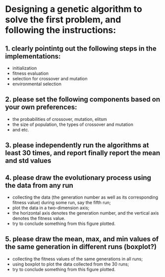 # Designing a genetic algorithm to solve the first problem, and following the instructions:

## 1. clearly pointintg out the following steps in the implementations:
- initialization
- fitness evaluation
- selection for crossover and mutation
- environmental selection


## 2. please set the following components based on your own preferences:

- the probabilities of crossover, mutation, elitsm
- the size of population, the types of crossover and mutation
- and etc.


## 3. please independently run the algorithms at least 30 times, and report finally report the mean and std values

## 4. please draw the evolutionary process using the data from any run
 - collecting the data (the generation number as well as its corresponding fitness value) during some run, say the fifth run;
 - plot the data in a two-dimension axis;
 - the horizontal axis denotes the generation number, and the vertical axis denotes the fitness value.
 - try to conclude something from this figure plotted.
 
## 5. please draw the mean, max, and min values of the same generation in different runs (boxplot?)
 - collecting the fitness values of the same generations in all runs;
 - using boxplot to plot the data collected from the 30 runs;
 - try to conclude something from this figure plotted.
